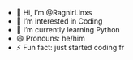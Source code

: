 - 👋 Hi, I’m @RagnirLinxs
- 👀 I’m interested in Coding
- 🌱 I’m currently learning Python
- 😄 Pronouns: he/him
- ⚡ Fun fact: just started coding fr

<!---
RagnirLinxs/RagnirLinxs is a ✨ special ✨ repository because its `README.md` (this file) appears on your GitHub profile.
You can click the Preview link to take a look at your changes.
--->
